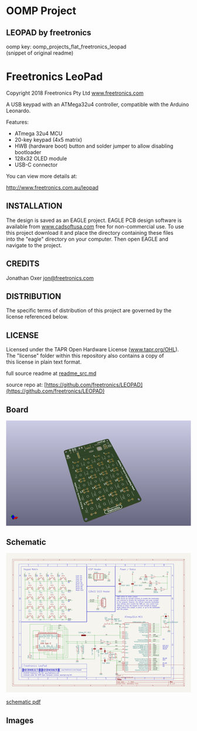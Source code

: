 # OOMP Project  
## LEOPAD  by freetronics  
  
oomp key: oomp_projects_flat_freetronics_leopad  
(snippet of original readme)  
  
Freetronics LeoPad  
====================  
Copyright 2018 Freetronics Pty Ltd  www.freetronics.com    
  
A USB keypad with an ATMega32u4 controller, compatible with the Arduino  
Leonardo.  
  
Features:  
  
 * ATmega 32u4 MCU  
 * 20-key keypad (4x5 matrix)  
 * HWB (hardware boot) button and solder jumper to allow disabling bootloader  
 * 128x32 OLED module  
 * USB-C connector  
  
You can view more details at:  
  
  http://www.freetronics.com.au/leopad  
  
  
INSTALLATION  
------------  
The design is saved as an EAGLE project. EAGLE PCB design software is  
available from www.cadsoftusa.com free for non-commercial use. To use  
this project download it and place the directory containing these files  
into the "eagle" directory on your computer. Then open EAGLE and  
navigate to the project.  
  
  
CREDITS  
-------  
Jonathan Oxer jon@freetronics.com  
  
  
DISTRIBUTION  
------------  
The specific terms of distribution of this project are governed by the  
license referenced below.  
  
  
LICENSE  
-------  
Licensed under the TAPR Open Hardware License (www.tapr.org/OHL).  
The "license" folder within this repository also contains a copy of  
this license in plain text format.  
  
  full source readme at [readme_src.md](readme_src.md)  
  
source repo at: [https://github.com/freetronics/LEOPAD](https://github.com/freetronics/LEOPAD)  
## Board  
  
[![working_3d.png](working_3d_600.png)](working_3d.png)  
## Schematic  
  
[![working_schematic.png](working_schematic_600.png)](working_schematic.png)  
  
[schematic pdf](working_schematic.pdf)  
## Images  
